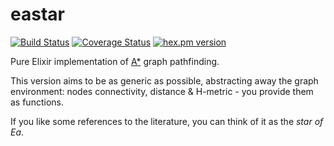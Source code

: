 eastar
======

[![Build Status](https://travis-ci.org/herenowcoder/eastar.svg)](https://travis-ci.org/herenowcoder/eastar)
[![Coverage Status](https://img.shields.io/coveralls/herenowcoder/eastar.svg)](https://coveralls.io/r/herenowcoder/eastar)
[![hex.pm version](https://img.shields.io/hexpm/v/eastar.svg)](https://hex.pm/packages/eastar)


Pure Elixir implementation of [A\*] graph pathfinding.

This version aims to be as generic as possible, abstracting away
the graph environment: nodes connectivity, distance & H-metric -
you provide them as functions.

If you like some references to the literature,
you can think of it as the *star of Ea*.


[A\*]:      http://en.wikipedia.org/wiki/A*_search_algorithm
